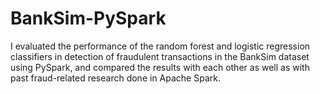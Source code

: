 # BankSim-PySpark
I evaluated the performance of the random forest and logistic regression  classifiers in detection of fraudulent transactions in the BankSim dataset using PySpark, and compared the results with each other as well  as with past fraud-related research done in Apache Spark.
